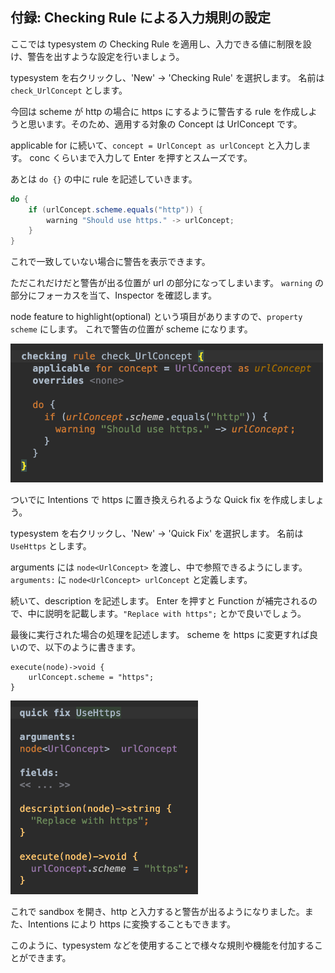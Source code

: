 ## 付録: Checking Rule による入力規則の設定

ここでは typesystem の Checking Rule を適用し、入力できる値に制限を設け、警告を出すような設定を行いましょう。

typesystem を右クリックし、'New' -> 'Checking Rule' を選択します。
名前は `check_UrlConcept` とします。

今回は scheme が http の場合に https にするように警告する rule を作成しようと思います。そのため、適用する対象の Concept は UrlConcept です。

applicable for に続いて、`concept = UrlConcept as urlConcept` と入力します。
conc くらいまで入力して Enter を押すとスムーズです。

あとは `do {}` の中に rule を記述していきます。

```java
do {
    if (urlConcept.scheme.equals("http")) {
        warning "Should use https." -> urlConcept;
    }
}
```

これで一致していない場合に警告を表示できます。

ただこれだけだと警告が出る位置が url の部分になってしまいます。
`warning` の部分にフォーカスを当て、Inspector を確認します。

node feature to highlight(optional) という項目がありますので、`property scheme` にします。
これで警告の位置が scheme になります。

<img src="./15_Typesystem_01.png" width="500" />

ついでに Intentions で https に置き換えられるような Quick fix を作成しましょう。

typesystem を右クリックし、'New' -> 'Quick Fix' を選択します。
名前は `UseHttps` とします。

arguments には `node<UrlConcept>` を渡し、中で参照できるようにします。
`arguments:` に `node<UrlConcept> urlConcept` と定義します。

続いて、description を記述します。
Enter を押すと Function が補完されるので、中に説明を記載します。`"Replace with https";` とかで良いでしょう。

最後に実行された場合の処理を記述します。
scheme を https に変更すれば良いので、以下のように書きます。

```
execute(node)->void {
    urlConcept.scheme = "https";
}
```

<img src="./15_Typesystem_02.png" width="300" />

これで sandbox を開き、http と入力すると警告が出るようになりました。また、Intentions により https に変換することもできます。

このように、typesystem などを使用することで様々な規則や機能を付加することができます。

